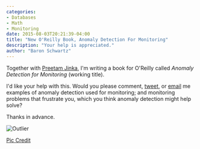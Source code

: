 ```yaml
---
categories:
- Databases
- Math
- Monitoring
date: 2015-08-03T20:21:39-04:00
title: "New O'Reilly Book, Anomaly Detection For Monitoring"
description: "Your help is appreciated."
author: "Baron Schwartz"
---
```


Together with [Preetam Jinka](http://preet.am/), I'm writing a book for O'Reilly
called *Anomaly Detection for Monitoring* (working title).

I'd like your help with this. Would you please comment,
[tweet](https://twitter.com/xaprb), or [email](mailto:baron@xaprb.com) me
examples of anomaly detection used for monitoring; and monitoring problems that
frustrate you, which you think anomaly detection might help solve?

Thanks in advance.

![Outlier](/media/2015/08/outlier.jpg)

<!--more-->

[Pic Credit](https://www.flickr.com/photos/mjfonseca/8392780221/)
